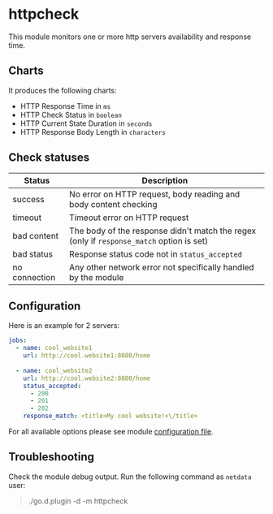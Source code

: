 # httpcheck

This module monitors one or more http servers availability and response time.

## Charts

It produces the following charts:

-   HTTP Response Time in `ms`
-   HTTP Check Status in `boolean`
-   HTTP Current State Duration in `seconds`
-   HTTP Response Body Length in `characters`

## Check statuses

| Status        | Description|
| ------------- |-------------|
| success      |No error on HTTP request, body reading and body content checking |
| timeout      |Timeout error on HTTP request|
| bad content |The body of the response didn't match the regex (only if `response_match` option is set)|
| bad status |Response status code not in `status_accepted`|
| no connection |Any other network error not specifically handled by the module|


## Configuration
 
Here is an example for 2 servers:

```yaml
jobs:
  - name: cool_website1
    url: http://cool.website1:8080/home
      
  - name: cool_website2
    url: http://cool.website2:8080/home
    status_accepted:
      - 200
      - 201
      - 202
    response_match: <title>My cool website!<\/title>
```

For all available options please see module [configuration file](https://github.com/netdata/go.d.plugin/blob/master/config/go.d/httpcheck.conf).

## Troubleshooting

Check the module debug output. Run the following command as `netdata` user:

> ./go.d.plugin -d -m httpcheck

